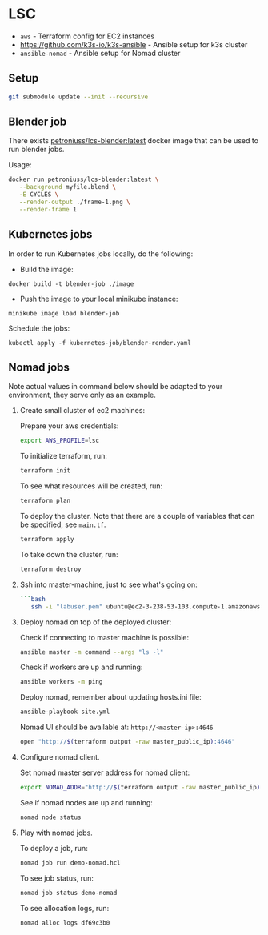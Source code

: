 # LSC

- `aws` - Terraform config for EC2 instances
- https://github.com/k3s-io/k3s-ansible - Ansible setup for k3s cluster
- `ansible-nomad` - Ansible setup for Nomad cluster

## Setup

```bash
git submodule update --init --recursive
```

## Blender job
There exists [petroniuss/lcs-blender:latest](https://hub.docker.com/repository/docker/petroniuss/lcs-blender)
docker image that can be used to run blender jobs.

Usage:
```bash
docker run petroniuss/lcs-blender:latest \
   --background myfile.blend \
   -E CYCLES \
   --render-output ./frame-1.png \
   --render-frame 1
```

## Kubernetes jobs

In order to run Kubernetes jobs locally, do the following:
- Build the image:
```
docker build -t blender-job ./image
```
- Push the image to your local minikube instance:
```
minikube image load blender-job
```
Schedule the jobs:
```
kubectl apply -f kubernetes-job/blender-render.yaml
```

## Nomad jobs
Note actual values in command below should be adapted to your environment,
they serve only as an example.

1. Create small cluster of ec2 machines:
  
   Prepare your aws credentials: 
   ```bash
   export AWS_PROFILE=lsc
   ```
   
   To initialize terraform, run:
   ```bash
   terraform init
   ```
   
   To see what resources will be created, run:
   ```bash
   terraform plan
   ```
   
   To deploy the cluster. 
   Note that there are a couple of variables that can be specified, see `main.tf`.
   ```bash
   terraform apply
   ```
   
   To take down the cluster, run:
   ```bash
   terraform destroy
   ```
   
2. Ssh into master-machine, just to see what's going on:
   ```bash
   ```bash
      ssh -i "labuser.pem" ubuntu@ec2-3-238-53-103.compute-1.amazonaws.com
   ```
3. Deploy nomad on top of the deployed cluster:
   
   Check if connecting to master machine is possible:
   ```bash
   ansible master -m command --args "ls -l"
   ```
   
   Check if workers are up and running:
   ```bash
   ansible workers -m ping
   ```
   
   Deploy nomad, remember about updating hosts.ini file:
   ```bash
   ansible-playbook site.yml
   ```

   Nomad UI should be available at: `http://<master-ip>:4646`
   ```bash
   open "http://$(terraform output -raw master_public_ip):4646"
   ```

4. Configure nomad client.
   
   Set nomad master server address for nomad client:
   ```bash
   export NOMAD_ADDR="http://$(terraform output -raw master_public_ip):4646"
   ```
   
   See if nomad nodes are up and running:
   ```bash
   nomad node status
   ```
   
5. Play with nomad jobs.
   
   To deploy a job, run:
   ```bash
   nomad job run demo-nomad.hcl
   ```

   To see job status, run:
   ```bash
   nomad job status demo-nomad
   ```

   To see allocation logs, run:
   ```bash
   nomad alloc logs df69c3b0
   ```





